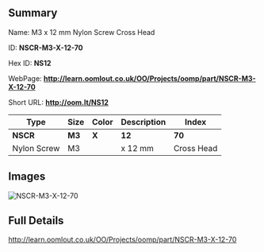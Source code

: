 

## Summary
 
Name: M3 x 12 mm Nylon Screw Cross Head

ID: __NSCR-M3-X-12-70__

Hex ID: __NS12__

WebPage: __http://learn.oomlout.co.uk/OO/Projects/oomp/part/NSCR-M3-X-12-70__

Short URL: __http://oom.lt/NS12__


| Type   | Size   | Color   | Description   | Index   |    
| ----- | ------   | ------   | -----   | ----   |    
| __NSCR__   					| __M3__   					| __X__    						| __12__    					| __70__ |    
| Nylon Screw		| M3	| 		| x 12 mm	| Cross Head	|

## Images
![NSCR-M3-X-12-70](http://oomlout.com/oomp-gen/parts/NSCR-M3-X-12-70/NSCR-M3-X-12-70_420.jpg)

## Full Details

 http://learn.oomlout.co.uk/OO/Projects/oomp/part/NSCR-M3-X-12-70

